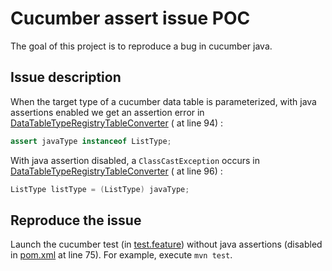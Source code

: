 # Cucumber assert issue POC

The goal of this project is to reproduce a bug in cucumber java.

## Issue description

When the target type of a cucumber data table is parameterized, with java assertions enabled we get an assertion error
in [DataTableTypeRegistryTableConverter](https://github.com/cucumber/cucumber-jvm/blob/main/datatable/src/main/java/io/cucumber/datatable/DataTableTypeRegistryTableConverter.java#L94) (
at line 94) :

```java
assert javaType instanceof ListType;
```

With java assertion disabled, a `ClassCastException` occurs
in [DataTableTypeRegistryTableConverter](https://github.com/cucumber/cucumber-jvm/blob/main/datatable/src/main/java/io/cucumber/datatable/DataTableTypeRegistryTableConverter.java#L96) (
at line 96) :

```java
ListType listType = (ListType) javaType;
```

## Reproduce the issue

Launch the cucumber test (in [test.feature](src/test/resources/features/test.feature)) without java assertions (disabled
in [pom.xml](pom.xml) at line 75). For example, execute ``mvn test``.